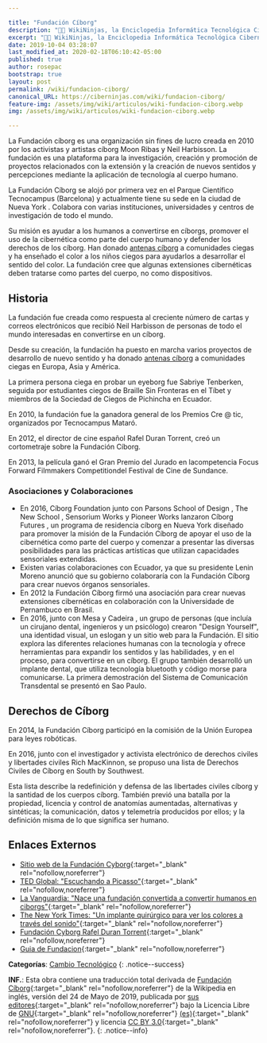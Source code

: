 ```yaml
---

title: "Fundación Cíborg"
description: "👨‍💻 WikiNinjas, la Enciclopedia Informática Tecnológica Ciberninjas: Fundación Cíborg"
excerpt: "👨‍💻 WikiNinjas, la Enciclopedia Informática Tecnológica Ciberninjas: Fundación Cíborg"
date: 2019-10-04 03:28:07
last_modified_at: 2020-02-18T06:10:42-05:00
published: true
author: rosepac
bootstrap: true
layout: post
permalink: /wiki/fundacion-ciborg/
canonical_URL: https://ciberninjas.com/wiki/fundacion-ciborg/
feature-img: /assets/img/wiki/articulos/wiki-fundacion-ciborg.webp
img: /assets/img/wiki/articulos/wiki-fundacion-ciborg.webp

---
```


La Fundación cíborg es una organización sin fines de lucro creada en 2010 por los activistas y artistas cíborg Moon Ribas y Neil Harbisson. La fundación es una plataforma para la investigación, creación y promoción de proyectos relacionados con la extensión y la creación de nuevos sentidos y percepciones mediante la aplicación de tecnología al cuerpo humano.

La Fundación Cíborg se alojó por primera vez en el Parque Científico Tecnocampus (Barcelona) y actualmente tiene su sede en la ciudad de Nueva York . Colabora con varias instituciones, universidades y centros de investigación de todo el mundo.

Su misión es ayudar a los humanos a convertirse en cíborgs, promover el uso de la cibernética como parte del cuerpo humano y defender los derechos de los cíborg. Han donado [antenas cíborg](/wiki/antena-ciborg) a comunidades ciegas y ha enseñado el color a los niños ciegos para ayudarlos a desarrollar el sentido del color. La fundación cree que algunas extensiones cibernéticas deben tratarse como partes del cuerpo, no como dispositivos.

## Historia

La fundación fue creada como respuesta al creciente número de cartas y correos electrónicos que recibió Neil Harbisson de personas de todo el mundo interesadas en convertirse en un cíborg.

Desde su creación, la fundación ha puesto en marcha varios proyectos de desarrollo de nuevo sentido y ha donado [antenas cíborg](/wiki/antena-ciborg) a comunidades ciegas en Europa, Asia y América.

La primera persona ciega en probar un eyeborg fue Sabriye Tenberken, seguida por estudiantes ciegos de Braille Sin Fronteras en el Tíbet y miembros de la Sociedad de Ciegos de Pichincha en Ecuador.

En 2010, la fundación fue la ganadora general de los Premios Cre @ tic, organizados por Tecnocampus Mataró.

En 2012, el director de cine español Rafel Duran Torrent, creó un cortometraje sobre la Fundación Cíborg.

En 2013, la película ganó el Gran Premio del Jurado en lacompetencia Focus Forward Filmmakers Competitiondel Festival de Cine de Sundance.

### Asociaciones y Colaboraciones

- En 2016, Cíborg Foundation junto con Parsons School of Design , The New School , Sensorium Works y Pioneer Works lanzaron Cíborg Futures , un programa de residencia cíborg en Nueva York diseñado para promover la misión de la Fundación Cíborg de apoyar el uso de la cibernética como parte del cuerpo y comenzar a presentar las diversas posibilidades para las prácticas artísticas que utilizan capacidades sensoriales extendidas.
- Existen varias colaboraciones con Ecuador, ya que su presidente Lenin Moreno anunció que su gobierno colaboraría con la Fundación Cíborg para crear nuevos órganos sensoriales.
- En 2012 la Fundación Cíborg firmó una asociación para crear nuevas extensiones cibernéticas en colaboración con la Universidade de Pernambuco en Brasil.
- En 2016, junto con Mesa y Cadeira , un grupo de personas (que incluía un cirujano dental, ingenieros y un psicólogo) crearon "Design Yourself", una identidad visual, un eslogan y un sitio web para la Fundación. El sitio explora las diferentes relaciones humanas con la tecnología y ofrece herramientas para expandir los sentidos y las habilidades, y en el proceso, para convertirse en un cíborg. El grupo también desarrolló un implante dental, que utiliza tecnología bluetooth y código morse para comunicarse. La primera demostración del Sistema de Comunicación Transdental se presentó en Sao Paulo.

## Derechos de Cíborg

En 2014, la Fundación Cíborg participó en la comisión de la Unión Europea para leyes robóticas.

En 2016, junto con el investigador y activista electrónico de derechos civiles y libertades civiles Rich MacKinnon, se propuso una lista de Derechos Civiles de Cíborg en South by Southwest.

Esta lista describe la redefinición y defensa de las libertades civiles cíborg y la santidad de los cuerpos cíborg. También previó una batalla por la propiedad, licencia y control de anatomías aumentadas, alternativas y sintéticas; la comunicación, datos y telemetría producidos por ellos; y la definición misma de lo que significa ser humano.

## Enlaces Externos

- [Sitio web de la Fundación Cyborg](http://www.cyborgfoundation.com/){:target="_blank" rel="nofollow,noreferrer"}
- [TED Global: "Escuchando a Picasso"](http://blog.ted.com/2012/06/27/listening-to-picasso-neil-harbisson-at-tedglobal2012){:target="_blank" rel="nofollow,noreferrer"}
- [La Vanguardia: "Nace una fundación convertida a convertir humanos en ciborgs"](http://www.lavanguardia.es/vida/20110301/54121537968/nace-una-fundacion-dedicada-a-convertir-humanos-en-ciborgs.html){:target="_blank" rel="nofollow,noreferrer"}
- [The New York Times: "Un implante quirúrgico para ver los colores a través del sonido"](http://bits.blogs.nytimes.com/2012/07/02/a-surgical-implant-for-seeing-colors-through-sound){:target="_blank" rel="nofollow,noreferrer"}
- [Fundación Cyborg Rafel Duran Torrent](http://www.focusforwardfilms.com/contest/13/cyborg-foundation-rafel-duran-torrent){:target="_blank" rel="nofollow,noreferrer"}
- [Guia de Fundacion](https://www.foundationguide.org/foundations-trust/the-cyborg-foundation/){:target="_blank" rel="nofollow,noreferrer"}

**Categorías**: [Cambio Tecnológico](/wiki/categoria/cambio-tecnologico/)
{: .notice--success}

**INF.**: Esta obra contiene una traducción total derivada de [Fundación Cíborg](https://en.wikipedia.org/wiki/cyborg_Foundation){:target="_blank" rel="nofollow,noreferrer"} de la Wikipedia en inglés, versión del 24 de Mayo de 2019, publicada por [sus editores](https://en.wikipedia.org/w/index.php?title=cyborg_Foundation&action=history){:target="_blank" rel="nofollow,noreferrer"} bajo la Licencia Libre de [GNU](http://www.gnu.org/licenses/licenses.html#GPL){:target="_blank" rel="nofollow,noreferrer"} [(es)](https://es.wikipedia.org/wiki/Wikipedia:Traducci%C3%B3n_no_oficial_de_la_Licencia_de_documentaci%C3%B3n_libre_de_GNU){:target="_blank" rel="nofollow,noreferrer"} y licencia [CC BY 3.0](https://creativecommons.org/licenses/by-sa/3.0/deed.es){:target="_blank" rel="nofollow,noreferrer"}.
{: .notice--info}